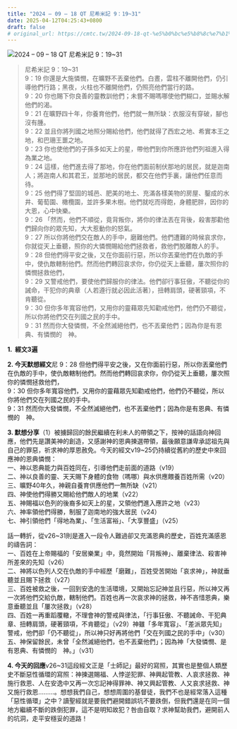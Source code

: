 ```yaml
---
title: "2024 – 09 – 18 QT 尼希米記 9：19~31"
date: 2025-04-12T04:25:43+0800
draft: false
# original_url: https://cmtc.tw/2024-09-18-qt-%e5%b0%bc%e5%b8%8c%e7%b1%b3%e8%a8%98-9%ef%bc%9a1931
---
```


![2024 – 09 – 18 QT 尼希米記 9：19~31](/images/qt.jpg  "2024 – 09 – 18 QT 尼希米記 9：19~31")

> 尼希米記 9：19~31  
> 9：19 你還是大施憐憫，在曠野不丟棄他們。白晝，雲柱不離開他們，仍引導他們行路；黑夜，火柱也不離開他們，仍照亮他們當行的路。  
> 9：20 你也賜下你良善的靈教訓他們；未嘗不賜嗎哪使他們糊口，並賜水解他們的渴。  
> 9：21 在曠野四十年，你養育他們，他們就一無所缺：衣服沒有穿破，腳也沒有腫。  
> 9：22 並且你將列國之地照分賜給他們，他們就得了西宏之地、希實本王之地，和巴珊王噩之地。  
> 9：23 你也使他們的子孫多如天上的星，帶他們到你所應許他們列祖進入得為業之地。  
> 9：24 這樣，他們進去得了那地，你在他們面前制伏那地的居民，就是迦南人；將迦南人和其君王，並那地的居民，都交在他們手裏，讓他們任意而待。  
> 9：25 他們得了堅固的城邑、肥美的地土、充滿各樣美物的房屋、鑿成的水井、葡萄園、橄欖園，並許多果木樹。他們就吃而得飽，身體肥胖，因你的大恩，心中快樂。  
> 9：26 「然而，他們不順從，竟背叛你，將你的律法丟在背後，殺害那勸他們歸向你的眾先知，大大惹動你的怒氣。  
> 9：27 所以你將他們交在敵人的手中，磨難他們。他們遭難的時候哀求你，你就從天上垂聽，照你的大憐憫賜給他們拯救者，救他們脫離敵人的手。  
> 9：28 但他們得平安之後，又在你面前行惡，所以你丟棄他們在仇敵的手中，使仇敵轄制他們。然而他們轉回哀求你，你仍從天上垂聽，屢次照你的憐憫拯救他們，  
> 9：29 又警戒他們，要使他們歸服你的律法。他們卻行事狂傲，不聽從你的誡命，干犯你的典章（人若遵行就必因此活著），扭轉肩頭，硬著頸項，不肯聽從。  
> 9：30 但你多年寬容他們，又用你的靈藉眾先知勸戒他們，他們仍不聽從，所以你將他們交在列國之民的手中。  
> 9：31 然而你大發憐憫，不全然滅絕他們，也不丟棄他們；因為你是有恩典、有憐憫的　神。

**1.  經文3遍**

**2. 今天默想經文**尼 9：28 但他們得平安之後，又在你面前行惡，所以你丟棄他們在仇敵的手中，使仇敵轄制他們。然而他們轉回哀求你，你仍從天上垂聽，屢次照你的憐憫拯救他們，  
9：30 但你多年寬容他們，又用你的靈藉眾先知勸戒他們，他們仍不聽從，所以你將他們交在列國之民的手中。  
9：31 然而你大發憐憫，不全然滅絕他們，也不丟棄他們；因為你是有恩典、有憐憫的　神。

**3. 默想分享**（1）被擄歸回的餘民繼續在利未人的帶領之下，按神的話語向神回應，他們先是讚美神的創造，又感謝神的恩典揀選帶領，最後願意謙卑承認祖先與自己的罪惡，祈求神的厚恩赦免。今天的經文v19~25仍持續從舊約的歷史中來回應神的恩典憐憫：  
一、神以恩典能力與百姓同在，引導他們走前面的道路（v19）  
二、神以良善的靈、天天賜下身體的食物（嗎哪）與水供應餵養百姓所需（v20）  
三、曠野40年久，神親自養育供應他們一無所缺（v21）  
四、神使他們得勝又賜給他們敵人的地業（v22）  
五、神賜福以色列的後裔多如天上的星，又領他們進入應許之地（v23）  
六、神率領他們得勝，制服了迦南地的強大居民（v24）  
七、神引領他們「得地為業」、「生活富裕」、「大享豐盛」（v25）

話一轉折，從v26~31則是進入一段令人難過卻又充滿恩典的歷史，百姓充滿感恩的禱告詞：  
一、百姓在上帝賜福的「安居樂業」中，竟然開始「背叛神」、離棄律法、殺害神所差來的先知（v26）  
二、神將以色列人交在仇敵的手中經歷「磨難」，百姓受苦開始「哀求神」，神就垂聽並且賜下拯救（v27）  
三、百姓被救之後，一回到安逸的生活環境，又開始忘記神並且行惡，所以神又再一次將他們交給仇敵，轄制他們。百姓也再一次哀求神的拯救，神不吝惜恩典，樂意垂聽並且「屢次拯救」（v28）  
四、百姓一再重蹈覆轍，不理會神的警戒與律法，「行事狂傲、不聽誡命、干犯典章、扭轉肩頭，硬著頸項，不肯聽從」（v29）神雖「多年寬容」、「差派眾先知」警戒，他們卻「仍不聽從」，所以神只好再將他們「交在列國之民的手中」（v30）  
五、神保留餘民，未曾「全然滅絕他們，也不丟棄他們」；因為神「大發憐憫、是有恩典、有憐憫的　神。」（v31）

**4. 今天的回應**v26~31這段經文正是「士師記」最好的寫照，其實也是整個人類歷史不斷惡性循環的寫照：神揀選賜福、人悖逆犯罪、神興起管教、人哀求拯救、神施行救恩、人在安逸中又再一次忘記神得罪神、神又興起管教、人又哀求拯救、神又施行救恩………。想想我們自己，想想周圍的基督徒，我們不也是經常落入這種「惡性循環」之中？讀聖經就是要我們避開錯誤坑不要跌倒，但我們還是在同一個地方繼續不斷的跌倒犯罪，這不是明知故犯？咎由自取？求神幫助我們，避開前人的坑洞，走平安穩妥的道路！